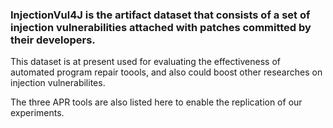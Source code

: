 ### InjectionVul4J is the artifact dataset that consists of a set of injection vulnerabilities attached with patches committed by their developers.

This dataset is at present used for evaluating the effectiveness of automated program repair toools, and also could boost other researches on injection vulnerabilites.

The three APR tools are also listed here to enable the replication of our experiments.

